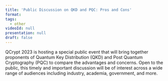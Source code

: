 ```yaml
---
title: 'Public Discussion on QKD and PQC: Pros and Cons'
format: 
tags:
  - other
videoId: null
presentation: null
draft: false
---
```


QCrypt 2023 is hosting a special public event that will bring together proponents of Quantum Key Distribution (QKD) and Post Quantum Cryptography (PQC) to compare the advantages and concerns. Open to the public, this timely and important discussion will be of interest across a wide range of audiences including industry, academia, government, and more.
